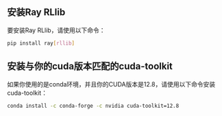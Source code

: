 
## 安装Ray RLlib
要安装Ray RLlib，请使用以下命令：

```bash
pip install ray[rllib]
```


## 安装与你的cuda版本匹配的cuda-toolkit
如果你使用的是conda环境，并且你的CUDA版本是12.8，请使用以下命令安装cuda-toolkit：

```bash
conda install -c conda-forge -c nvidia cuda-toolkit=12.8
```
